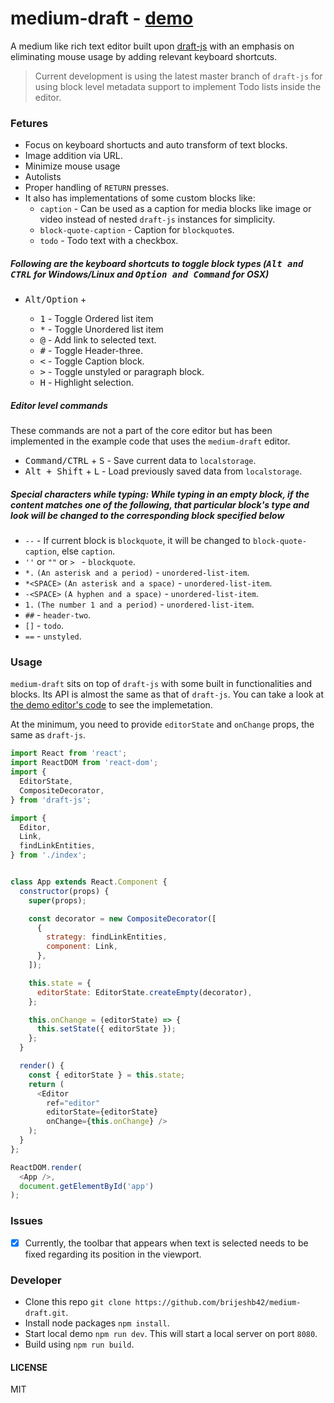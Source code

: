 # medium-draft - [demo](http://bitwiser.in/medium-draft/)

A medium like rich text editor built upon [draft-js](https://facebook.github.io/draft-js/) with an emphasis on eliminating mouse usage by adding relevant keyboard shortcuts.

> Current development is using the latest master branch of `draft-js` for using block level metadata support to implement Todo lists inside the editor.

### Fetures

- Focus on keyboard shortucts and auto transform of text blocks.
- Image addition via URL.
- Minimize mouse usage
- Autolists
- Proper handling of `RETURN` presses.
- It also has implementations of some custom blocks like:
    - `caption` - Can be used as a caption for media blocks like image or video instead of nested `draft-js` instances for simplicity.
    - `block-quote-caption` - Caption for `blockquote`s.
    - `todo` - Todo text with a checkbox.

##### Following are the keyboard shortcuts to toggle block types (<kbd>Alt and CTRL</kbd> for Windows/Linux and <kbd>Option and Command</kbd> for OSX)
*   <kbd>Alt/Option</kbd> +

    *   <kbd>1</kbd> - Toggle Ordered list item
    *   <kbd>*</kbd> - Toggle Unordered list item
    *   <kbd>@</kbd> - Add link to selected text.
    *   <kbd>#</kbd> - Toggle Header-three.
    *   <kbd><</kbd> - Toggle Caption block.
    *   <kbd>></kbd> - Toggle unstyled or paragraph block.
    *   <kbd>H</kbd> - Highlight selection.

##### Editor level commands

These commands are not a part of the core editor but has been implemented in the example code that uses the `medium-draft` editor.

*   <kbd>Command/CTRL</kbd> + <kbd>S</kbd> - Save current data to `localstorage`.
*   <kbd>Alt + Shift</kbd> + <kbd>L</kbd> - Load previously saved data from `localstorage`.

##### Special characters while typing: While typing in an empty block, if the content matches one of the following, that particular block's type and look will be changed to the corresponding block specified below

*   `--` - If current block is `blockquote`, it will be changed to `block-quote-caption`, else `caption`.
*   `''` or `""` or `> ` - `blockquote`.
*   `*.` `(An asterisk and a period)` - `unordered-list-item`.
*   `*<SPACE>` `(An asterisk and a space)` - `unordered-list-item`.
*   `-<SPACE>` `(A hyphen and a space)` - `unordered-list-item`.
*   `1.` `(The number 1 and a period)` - `unordered-list-item`.
*   `##` - `header-two`.
*   `[]` - `todo`.
*   `==` - `unstyled`.

### Usage

`medium-draft` sits on top of `draft-js` with some built in functionalities and blocks. Its API is almost the same as that of `draft-js`. You can take a look at [the demo editor's code](https://github.com/brijeshb42/medium-draft/tree/master/src/example.js) to see the implemetation.

At the minimum, you need to provide `editorState` and `onChange` props, the same as `draft-js`.

```javascript
import React from 'react';
import ReactDOM from 'react-dom';
import {
  EditorState,
  CompositeDecorator,
} from 'draft-js';

import {
  Editor,
  Link,
  findLinkEntities,
} from './index';


class App extends React.Component {
  constructor(props) {
    super(props);

    const decorator = new CompositeDecorator([
      {
        strategy: findLinkEntities,
        component: Link,
      },
    ]);

    this.state = {
      editorState: EditorState.createEmpty(decorator),
    };

    this.onChange = (editorState) => {
      this.setState({ editorState });
    };
  }

  render() {
    const { editorState } = this.state;
    return (
      <Editor
        ref="editor"
        editorState={editorState}
        onChange={this.onChange} />
    );
  }
};

ReactDOM.render(
  <App />,
  document.getElementById('app')
);
```

### Issues

- [x] Currently, the toolbar that appears when text is selected needs to be fixed regarding its position in the viewport.

### Developer

- Clone this repo `git clone https://github.com/brijeshb42/medium-draft.git`.
- Install node packages `npm install`.
- Start local demo `npm run dev`. This will start a local server on port `8080`.
- Build using `npm run build`.

#### LICENSE

MIT
